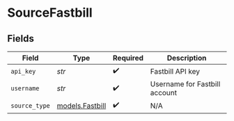 # SourceFastbill


## Fields

| Field                                    | Type                                     | Required                                 | Description                              |
| ---------------------------------------- | ---------------------------------------- | ---------------------------------------- | ---------------------------------------- |
| `api_key`                                | *str*                                    | :heavy_check_mark:                       | Fastbill API key                         |
| `username`                               | *str*                                    | :heavy_check_mark:                       | Username for Fastbill account            |
| `source_type`                            | [models.Fastbill](../models/fastbill.md) | :heavy_check_mark:                       | N/A                                      |
